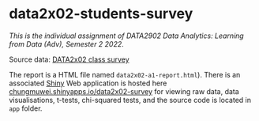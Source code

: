 # data2x02-students-survey

*This is the individual assignment of DATA2902 Data Analytics: Learning from Data (Adv), Semester 2 2022*.

Source data: [DATA2x02 class survey](https://docs.google.com/spreadsheets/d/e/2PACX-1vTML6kYv2rDjKbPTBuSoX6bdkAWb5Hcm7IWxFmpqftgpt-AFiRhSdDn68XKjGAC_SqQHspAw78tMMuQ/pub?gid=1782171849&single=true&output=tsv)

The report is a HTML file named `data2x02-a1-report.html`). There is an associated [Shiny](https://shiny.rstudio.com/) Web application is hosted here [chungmuwei.shinyapps.io/data2x02-survey](https://chungmuwei.shinyapps.io/data2x02-survey/) for viewing raw data, data visualisations, t-tests, chi-squared tests, and the source code is located in `app` folder.
